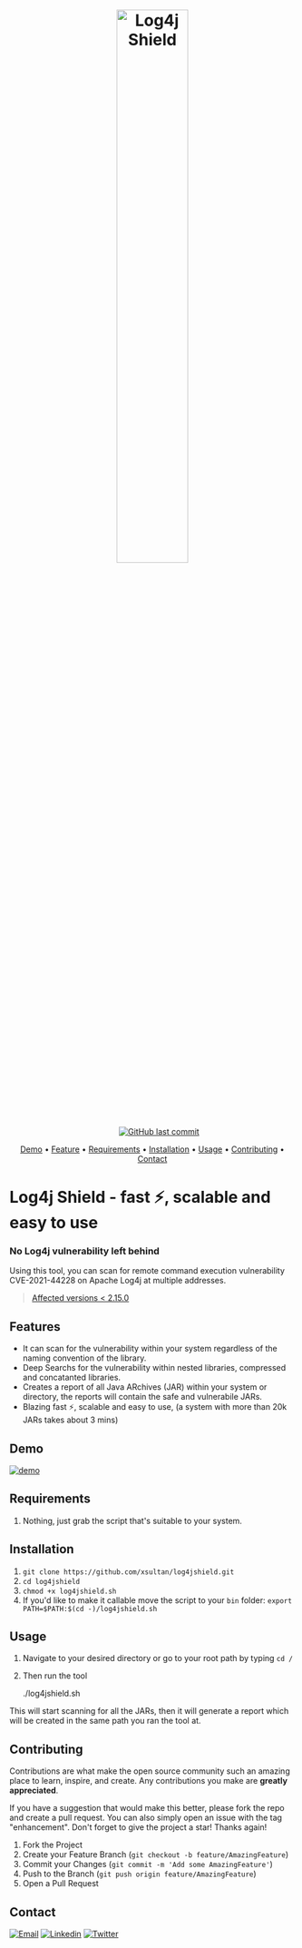 <h1 align="center">
	<img src="https://i.ibb.co/0hLdyRV/logo.png" alt="Log4j Shield" width="50%"></a>
  <br>
</h1>

<p align="center">
	<a href="https://github.com/xsultan/log4jshield"><img src="https://img.shields.io/badge/release-v1-brightgreen?style=flat" alt=""></a> <a href="https://github.com/xsultan/log4jshield/stargazers"><img src="https://img.shields.io/github/stars/xsultan/log4jshield.svg?style=flat" alt=""></a> <a href="https://github.com/xsultan/log4jshield/network/members"><img src="https://img.shields.io/github/forks/xsultan/log4jshield?style=flat" alt=""></a> <a href="https://github.com/xsultan/log4jshield/issues"><img src="https://img.shields.io/github/issues/xsultan/log4jshield.svg?style=flat" alt=""></a> <a href="https://github.com/xsultan/log4jshield/"><img src="https://img.shields.io/github/repo-size/xsultan/log4jshield.svg?style=flat" alt=""></a> <a href="https://github.com/xsultan/log4jshield/blob/master/LICENSE"><img src="https://img.shields.io/github/license/adilsoybali/Log4j-RCE-Scanner.svg?style=flat" alt=""></a> <a href="https://github.com/xsultan/log4jshield/commits/main"><img src="https://img.shields.io/github/last-commit/xsultan/log4jshield" alt="GitHub last commit"></a></p>

<p align="center">
	<a href="https://github.com/xsultan/log4jshield#Demo">Demo</a> •
<a href="https://github.com/xsultan/log4jshield#Features">Feature</a> • <a href="https://github.com/xsultan/log4jshield#Requirements">Requirements</a> • <a href="https://github.com/xsultan/log4jshield#Installation">Installation</a> • <a href="https://github.com/xsultan/log4jshield#Usage">Usage</a> • <a href="https://github.com/xsultan/log4jshield#Contributing">Contributing</a> •
<a href="https://github.com/xsultan/log4jshield#Contact">Contact</a></p>


# Log4j Shield - fast ⚡, scalable and easy to use

### No Log4j vulnerability left behind

Using this tool, you can scan for remote command execution vulnerability CVE-2021-44228 on Apache Log4j at multiple addresses.

> [Affected versions < 2.15.0](https://logging.apache.org/log4j/2.x/security.html)

## Features

- It can scan for the vulnerability within your system regardless of the naming convention of the library.
- Deep Searchs for the vulnerability within nested libraries, compressed and concatanted libraries.
- Creates a report of all Java ARchives (JAR) within your system or directory, the reports will contain the safe and vulnerabile JARs.
- Blazing fast ⚡, scalable and easy to use, (a system with more than 20k JARs takes about 3 mins)

## Demo

[![demo](https://asciinema.org/a/GekJp7Xi35XBOHm8yDUeHCYfS.svg)](https://asciinema.org/a/GekJp7Xi35XBOHm8yDUeHCYfS)

## Requirements

1. Nothing, just grab the script that's suitable to your system.

## Installation

1.  `git clone https://github.com/xsultan/log4jshield.git`
2.  `cd log4jshield`
3.  `chmod +x log4jshield.sh`
4.  If you'd like to make it callable move the script to your `bin` folder:
    `export PATH=$PATH:$(cd -)/log4jshield.sh`

## Usage

1. Navigate to your desired directory or go to your root path by typing `cd /`
2. Then run the tool

   ./log4jshield.sh

This will start scanning for all the JARs, then it will generate a report which will be created in the same path you ran the tool at.

## Contributing

Contributions are what make the open source community such an amazing place to learn, inspire, and create. Any contributions you make are **greatly appreciated**.

If you have a suggestion that would make this better, please fork the repo and create a pull request. You can also simply open an issue with the tag "enhancement". Don't forget to give the project a star! Thanks again!

1.  Fork the Project
2.  Create your Feature Branch (`git checkout -b feature/AmazingFeature`)
3.  Commit your Changes (`git commit -m 'Add some AmazingFeature'`)
4.  Push to the Branch (`git push origin feature/AmazingFeature`)
5.  Open a Pull Request

## Contact

[![Email](https://img.shields.io/static/v1?style=for-the-badge&message=Email&color=EA4335&logo=Gmail&logoColor=FFFFFF&label=)](mailto:sultansaw@gmail.com) [![Linkedin](https://img.shields.io/badge/LinkedIn-0077B5?style=for-the-badge&logo=linkedin&logoColor=white)](https://linkedin.com/in/xsultan) [![Twitter](https://img.shields.io/badge/Twitter-1DA1F2?style=for-the-badge&logo=twitter&logoColor=white)](https://twitter.com/xsultan)
